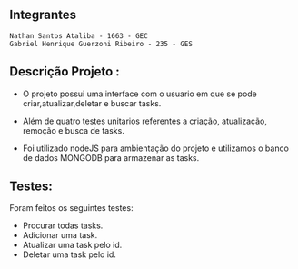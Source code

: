 ## Integrantes 
    Nathan Santos Ataliba - 1663 - GEC
    Gabriel Henrique Guerzoni Ribeiro - 235 - GES
    

## Descrição Projeto : 

- O projeto possui uma interface com o usuario em que se pode criar,atualizar,deletar e buscar tasks.

- Além de quatro testes unitarios referentes a criação, atualização, remoção e busca de tasks.

- Foi utilizado nodeJS para ambientação do projeto e utilizamos o banco de dados MONGODB para armazenar as tasks.


## Testes:

Foram feitos os seguintes testes:

- Procurar todas tasks.
- Adicionar uma task.
- Atualizar uma task pelo id.
- Deletar uma task pelo id.

